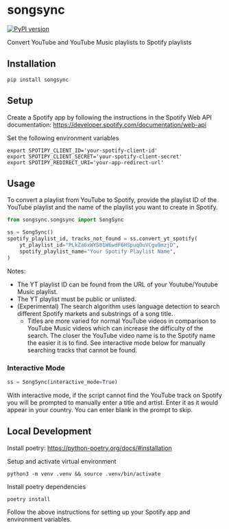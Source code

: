 # songsync

[![PyPI version](https://badge.fury.io/py/songsync.svg)](https://badge.fury.io/py/songsync)

Convert YouTube and YouTube Music playlists to Spotify playlists

## Installation

`pip install songsync`

## Setup

Create a Spotify app by following the instructions in the Spotify Web API documentation: https://developer.spotify.com/documentation/web-api

Set the following environment variables

```
export SPOTIPY_CLIENT_ID='your-spotify-client-id'
export SPOTIPY_CLIENT_SECRET='your-spotify-client-secret'
export SPOTIPY_REDIRECT_URI='your-app-redirect-url'
```

## Usage

To convert a playlist from YouTube to Spotify, provide the playlist ID of the YouTube playlist and the name of the playlist you want to create in Spotify.

```python
from songsync.songsync import SongSync

ss = SongSync()
spotify_playlist_id, tracks_not_found = ss.convert_yt_spotify(
    yt_playlist_id="PLkZa6xWYS81W6wdF6HSpuqOuVCgu9mzjD",
    spotify_playlist_name="Your Spotify Playlist Name",
)
```

Notes:

- The YT playlist ID can be found from the URL of your Youtube/Youtube Music playlist.
- The YT playlist must be public or unlisted.
- (Experimental) The search algorithm uses language detection to search different Spotify markets and substrings of a song title.
  - Titles are more varied for normal YouTube videos in comparison to YouTube Music videos which can increase the difficulty of the search. The closer the YouTube video name is to the Spotify name the easier it is to find. See interactive mode below for manually searching tracks that cannot be found.

### Interactive Mode

```python
ss = SongSync(interactive_mode=True)
```

With interactive mode, if the script cannot find the YouTube track on Spotify you will be prompted to manually enter a title and artist. Enter it as it would appear in your country. You can enter blank in the prompt to skip.

## Local Development

Install poetry: https://python-poetry.org/docs/#installation

Setup and activate virtual environment

```
python3 -m venv .venv && source .venv/bin/activate
```

Install poetry dependencies

```
poetry install
```

Follow the above instructions for setting up your Spotify app and environment variables.
